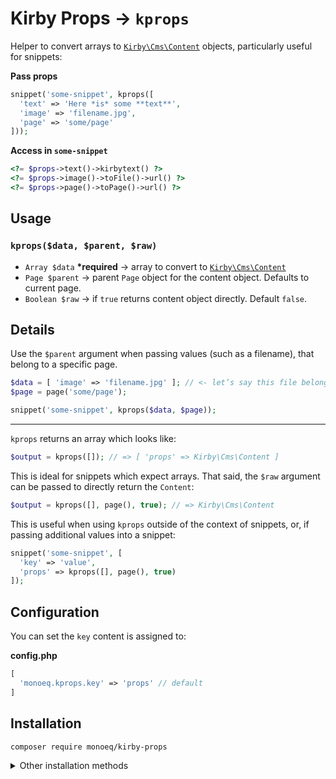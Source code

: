 # Kirby Props → `kprops`

Helper to convert arrays to [`Kirby\Cms\Content`](https://getkirby.com/docs/reference/@/classes/cms/content) objects, particularly useful for snippets:

**Pass props**

```php
snippet('some-snippet', kprops([
  'text' => 'Here *is* some **text**',
  'image' => 'filename.jpg',
  'page' => 'some/page'
]));
```

**Access in `some-snippet`**

```php
<?= $props->text()->kirbytext() ?>
<?= $props->image()->toFile()->url() ?>
<?= $props->page()->toPage()->url() ?>
```

## Usage

### `kprops($data, $parent, $raw)`

- `Array $data` **\*required** → array to convert to [`Kirby\Cms\Content`](https://getkirby.com/docs/reference/@/classes/cms/content)
- `Page $parent` → parent `Page` object for the content object. Defaults to current page.
- `Boolean $raw` → if `true` returns content object directly. Default `false`.

## Details

Use the `$parent` argument when passing values (such as a filename), that belong to a specific page.

```php
$data = [ 'image' => 'filename.jpg' ]; // <- let’s say this file belongs to `some/page`
$page = page('some/page');

snippet('some-snippet', kprops($data, $page));
```

---

`kprops` returns an array which looks like:

```php
$output = kprops([]); // => [ 'props' => Kirby\Cms\Content ]
```

This is ideal for snippets which expect arrays. That said, the `$raw` argument can be passed to directly return the `Content`:

```php
$output = kprops([], page(), true); // => Kirby\Cms\Content
```

This is useful when using `kprops` outside of the context of snippets, or, if passing additional values into a snippet:

```php
snippet('some-snippet', [
  'key' => 'value',
  'props' => kprops([], page(), true)
]);
```

## Configuration

You can set the `key` content is assigned to:

**config.php**

```php
[
  'monoeq.kprops.key' => 'props' // default
]
```

## Installation

```
composer require monoeq/kirby-props
```

<details>
  <summary>Other installation methods</summary>

### Download

Download and copy this repository to `/site/plugins/kirby-props`.

### Git submodule

```
git submodule add https://github.com/jongacnik/kirby-props.git site/plugins/kirby-props
```
</details>